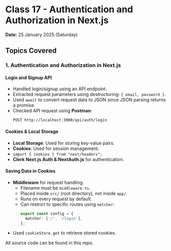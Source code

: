 # Class 17 - Authentication and Authorization in Next.js  
**Date:** 25 January 2025 (Saturday)

## Topics Covered

### 1. **Authentication and Authorization in Next.js**

#### **Login and Signup API**
- Handled login/signup using an API endpoint.
- Extracted request parameters using destructuring: `{ email, password }`.
- Used `await` to convert request data to JSON since JSON parsing returns a promise.
- Checked API request using **Postman**:
  ```plaintext
  POST http://localhost:3000/api/auth/login
  ```

#### **Cookies & Local Storage**
- **Local Storage**: Used for storing key-value pairs.
- **Cookies**: Used for session management.
- `import { cookies } from "next/headers";`
- **Clerk Next.js Auth & NextAuth.js** for authentication.


#### **Saving Data in Cookies**
- **Middleware** for request handling.
  - Filename must be `middleware.ts`.
  - Placed inside `src/` (root directory), not inside `app/`.
  - Runs on every request by default.
  - Can restrict to specific routes using `matcher`:
    ```ts
    export const config = {
      matcher: ['/', '/login'],
    };
    ```
- Used `cookieStore.get` to retrieve stored cookies.

All source code can be found in this repo.

